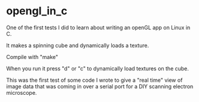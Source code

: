 # opengl_in_c


One of the first tests I did to learn about writing an openGL app on Linux in C.

It makes a spinning cube and dynamically loads a texture.

Compile with "make"

When you run it press "d" or "c" to dynamically load textures on the cube. 



This was the first test of some code I wrote to give a "real time" view of image data 
that was coming in over a serial port for a DIY scanning electron microscope. 


